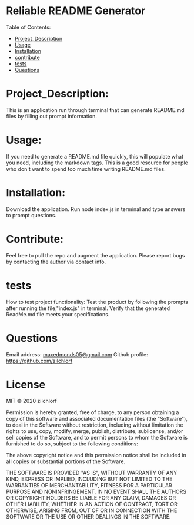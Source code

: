 
# Reliable README Generator
Table of Contents:
        
- [Project_Description](#Project_Description)
- [Usage](#usage)
- [Installation](#installation)
- [contribute](#contribute)
- [tests](#tests)
- [Questions](#Questions)


# Project_Description:
This is an application run through terminal that can generate README.md files by filling out prompt information. 

# Usage:
 If you need to generate a README.md file quickly, this will populate what you need, including the markdown tags.  This is a good resource for people who don't want to spend too much time writing README.md files. 

# Installation:
 Download the application. Run node index.js in terminal and type answers to prompt questions. 

# Contribute:
 Feel free to pull the repo and augment the application.  Please report bugs by contacting the author via contact info.  

# tests
How to test project functionality: Test the product by following the prompts after running the file,"index.js" in terminal.  Verify that the generated ReadMe.md file meets your specifications. 

# Questions
Email address: maxedmonds05@gmail.com
Github profile: https://github.com/zilchlorf

# License
MIT © 2020 zilchlorf

Permission is hereby granted, free of charge, to any person obtaining a copy of this software and associated documentation files (the "Software"), to deal in the Software without restriction, including without limitation the rights to use, copy, modify, merge, publish, distribute, sublicense, and/or sell copies of the Software, and to permit persons to whom the Software is furnished to do so, subject to the following conditions:

The above copyright notice and this permission notice shall be included in all copies or substantial portions of the Software.

THE SOFTWARE IS PROVIDED "AS IS", WITHOUT WARRANTY OF ANY KIND, EXPRESS OR IMPLIED, INCLUDING BUT NOT LIMITED TO THE WARRANTIES OF MERCHANTABILITY, FITNESS FOR A PARTICULAR PURPOSE AND NONINFRINGEMENT. IN NO EVENT SHALL THE AUTHORS OR COPYRIGHT HOLDERS BE LIABLE FOR ANY CLAIM, DAMAGES OR OTHER LIABILITY, WHETHER IN AN ACTION OF CONTRACT, TORT OR OTHERWISE, ARISING FROM, OUT OF OR IN CONNECTION WITH THE SOFTWARE OR THE USE OR OTHER DEALINGS IN THE SOFTWARE.
        